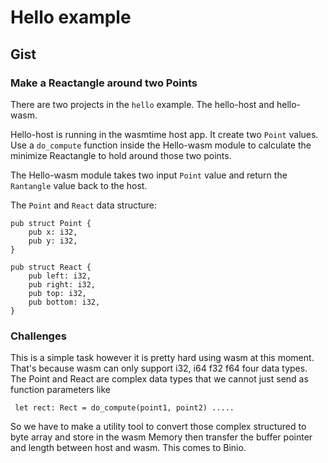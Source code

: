 # Hello example
## Gist

### Make a Reactangle around two Points

There are two projects in the `hello` example. The hello-host and hello-wasm.

Hello-host is running in the wasmtime host app. It create two `Point` values. Use a `do_compute` function inside the Hello-wasm module to calculate the minimize Reactangle to hold around those two points.

The Hello-wasm module takes two input `Point` value and return the `Rantangle` value back to the host.

The `Point` and `React` data structure:

```
pub struct Point {
    pub x: i32,
    pub y: i32,
}

pub struct React {
    pub left: i32,
    pub right: i32,
    pub top: i32,
    pub bottom: i32,
}
```

### Challenges

This is a simple task however it is pretty hard using wasm at this moment. That's because wasm can only support i32, i64 f32 f64 four data types. The Point and React are complex data types that we cannot just send as function parameters like

` let rect: Rect = do_compute(point1, point2) .....`

So we have to make a utility tool to convert those complex structured to byte array and store in the wasm Memory then transfer the buffer pointer and length between host and wasm. This comes to Binio.

